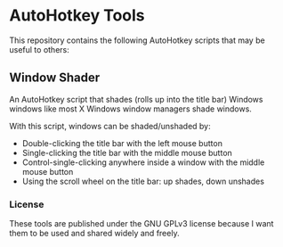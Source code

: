 # AutoHotkey Tools

This repository contains the following AutoHotkey scripts that may be useful to others:

## Window Shader
An AutoHotkey script that shades (rolls up into the title bar) Windows windows like most X Windows window managers shade windows.

With this script, windows can be shaded/unshaded by:
* Double-clicking the title bar with the left mouse button
* Single-clicking the title bar with the middle mouse button
* Control-single-clicking anywhere inside a window with the middle mouse button
* Using the scroll wheel on the title bar:  up shades, down unshades

### License

These tools are published under the GNU GPLv3 license because I want them to be used and shared widely and freely.
